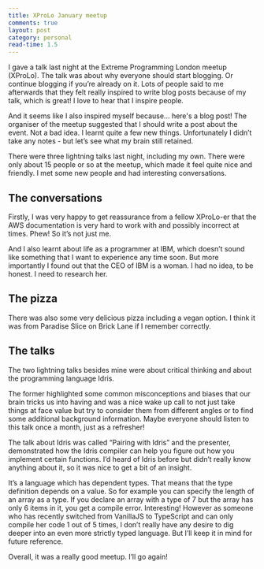 ```yaml
---
title: XProLo January meetup
comments: true
layout: post
category: personal
read-time: 1.5
---
```


I gave a talk last night at the Extreme Programming London meetup (XProLo). The talk was about why everyone should start blogging. Or continue blogging if you’re already on it. Lots of people said to me afterwards that they felt really inspired to write blog posts because of my talk, which is great! I love to hear that I inspire people.

<!--break-->

And it seems like I also inspired myself because... here's a blog post! The organiser of the meetup suggested that I should write a post about the event. Not a bad idea. I learnt quite a few new things. Unfortunately I didn’t take any notes - but let’s see what my brain still retained.

There were three lightning talks last night, including my own. There were only about 15 people or so at the meetup, which made it feel quite nice and friendly. I met some new people and had interesting conversations.

## The conversations

Firstly, I was very happy to get reassurance from a fellow XProLo-er that the AWS documentation is very hard to work with and possibly incorrect at times. Phew! So it’s not just me. 

And I also learnt about life as a programmer at IBM, which doesn’t sound like something that I want to experience any time soon. But more importantly I found out that the CEO of IBM is a woman. I had no idea, to be honest. I need to research her.

## The pizza

There was also some very delicious pizza including a vegan option. I think it was from Paradise Slice on Brick Lane if I remember correctly.

## The talks

The two lightning talks besides mine were about critical thinking and about the programming language Idris. 

The former highlighted some common misconceptions and biases that our brain tricks us into having and was a nice wake up call to not just take things at face value but try to consider them from different angles or to find some additional background information. Maybe everyone should listen to this talk once a month, just as a refresher!

The talk about Idris was called “Pairing with Idris” and the presenter, demonstrated how the Idris compiler can help you figure out how you implement certain functions. I’d heard of Idris before but didn’t really know anything about it, so it was nice to get a bit of an insight. 

It’s a language which has dependent types. That means that the type definition depends on a value. So for example you can specify the length of an array as a type. If you declare an array with a type of 7 but the array has only 6 items in it, you get a compile error. Interesting! However as someone who has recently switched from VanillaJS to TypeScript and can only compile her code 1 out of 5 times, I don’t really have any desire to dig deeper into an even more strictly typed language. But I’ll keep it in mind for future reference.

Overall, it was a really good meetup. I’ll go again!

